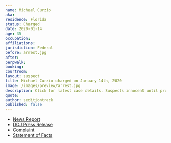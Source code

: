 ```yaml
---
name: Michael Curzio
aka:
residence: Florida
status: Charged
date: 2020-01-14
age: 35
occupation:
affiliations:
jurisdiction: Federal
before: arrest.jpg
after:
perpwalk:
booking:
courtroom:
layout: suspect
title: Michael Curzio charged on January 14th, 2020
image: /images/preview/arrest.jpg
description: Click for latest case details. Suspects innocent until proven guilty.
quote:
author: seditiontrack
published: false
---
```


- [News Report](https://wjno.iheart.com/featured/florida-news/content/2021-01-08-accused-florida-dc-rioter-has-no-regrets/)
- [DOJ Press Release](https://www.justice.gov/opa/pr/thirteen-charged-federal-court-following-riot-united-states-capitol)
- [Complaint](https://www.justice.gov/opa/press-release/file/1351716/download)
- [Statement of Facts](https://www.justice.gov/opa/press-release/file/1351721/download)
